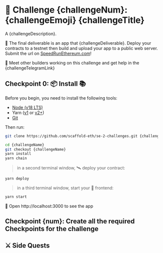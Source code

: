 # 🚩 Challenge {challengeNum}: {challengeEmoji} {challengeTitle}

A {challengeDescription}.

🌟 The final deliverable is an app that {challengeDeliverable}. 
Deploy your contracts to a testnet then build and upload your app to a public web server. Submit the url on [SpeedRunEthereum.com](https://speedrunethereum.com)!

💬 Meet other builders working on this challenge and get help in the {challengeTelegramLink}

## Checkpoint 0: 📦 Install 📚

Before you begin, you need to install the following tools:

- [Node (v18 LTS)](https://nodejs.org/en/download/)
- Yarn ([v1](https://classic.yarnpkg.com/en/docs/install/) or [v2+](https://yarnpkg.com/getting-started/install))
- [Git](https://git-scm.com/downloads)

Then run:
```sh
git clone https://github.com/scaffold-eth/se-2-challenges.git {challengeName}
```

```sh
cd {challengeName}
git checkout {challengeName}
yarn install
yarn chain
```

> in a second terminal window, 🛰 deploy your contract:

```sh
yarn deploy 
```

> in a third terminal window, start your 📱 frontend:

```sh
yarn start
```

📱 Open http://localhost:3000 to see the app

## Checkpoint {num}: Create all the required Checkpoints for the challenge

## ⚔️ Side Quests
